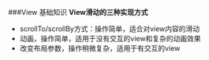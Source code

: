 ###View 基础知识
 **View滑动的三种实现方式**

- scrollTo/scrollBy方式：操作简单，适合对view内容的滑动
- 动画，操作简单，适用于没有交互的view和复杂的动画效果
- 改变布局参数，操作稍微复杂，适用于有交互的view

   